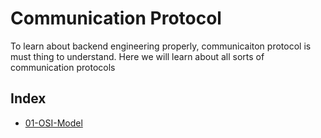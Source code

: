 # Communication Protocol

To learn about backend engineering properly, communicaiton protocol is must thing to understand. Here we will learn about all sorts of communication protocols

## Index

- [01-OSI-Model](https://github.com/bindubritto/backend-engineering/tree/main/communication-protocol/01-OSI-Model.md)
